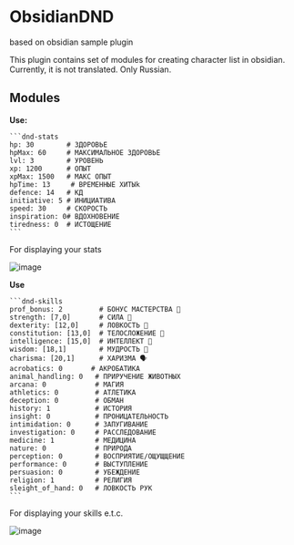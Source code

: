 # ObsidianDND

based on obsidian sample plugin



This plugin contains set of modules for creating character list in obsidian.
Currently, it is not translated. Only Russian.

## Modules

**Use:**
~~~
```dnd-stats
hp: 30        # ЗДОРОВЬЕ
hpMax: 60     # МАКСИМАЛЬНОЕ ЗДОРОВЬЕ
lvl: 3        # УРОВЕНЬ
xp: 1200      # ОПЫТ
xpMax: 1500   # МАКС ОПЫТ
hpTime: 13     # ВРЕМЕННЫЕ ХИТЫk
defence: 14   # КД
initiative: 5 # ИНИЦИАТИВА
speed: 30     # СКОРОСТЬ
inspiration: 0# ВДОХНОВЕНИЕ
tiredness: 0  # ИСТОЩЕНИЕ
```
~~~
For displaying your stats 

![image](https://user-images.githubusercontent.com/46262811/204142751-c9bb87f3-8d07-4c0b-a4c2-83ba2127619d.png)

**Use**
~~~
```dnd-skills
prof_bonus: 2         # БОНУС МАСТЕРСТВА 💋
strength: [7,0]       # СИЛА 💪
dexterity: [12,0]     # ЛОВКОСТЬ 🧘 
constitution: [13,0]  # ТЕЛОСЛОЖЕНИЕ 💝
intelligence: [15,0]  # ИНТЕЛЛЕКТ 🧠
wisdom: [18,1]        # МУДРОСТЬ 🤔
charisma: [20,1]      # ХАРИЗМА 🗣️
acrobatics: 0       # АКРОБАТИКА 
animal_handling: 0   # ПРИРУЧЕНИЕ ЖИВОТНЫХ
arcana: 0            # МАГИЯ
athletics: 0         # АТЛЕТИКА
deception: 0         # ОБМАН
history: 1           # ИСТОРИЯ
insight: 0           # ПРОНИЦАТЕЛЬНОСТЬ
intimidation: 0      # ЗАПУГИВАНИЕ
investigation: 0     # РАССЛЕДОВАНИЕ
medicine: 1          # МЕДИЦИНА
nature: 0            # ПРИРОДА
perception: 0        # ВОСПРИЯТИЕ/ОЩУЩЩЕНИЕ 
performance: 0       # ВЫСТУПЛЕНИЕ
persuasion: 0        # УБЕЖДЕНИЕ
religion: 1          # РЕЛИГИЯ
sleight_of_hand: 0   # ЛОВКОСТЬ РУК
```
~~~

For displaying your skills e.t.c.

![image](https://user-images.githubusercontent.com/46262811/204142799-a3ea0ef7-e2ae-4d07-9bf9-03b69a2b8762.png)
